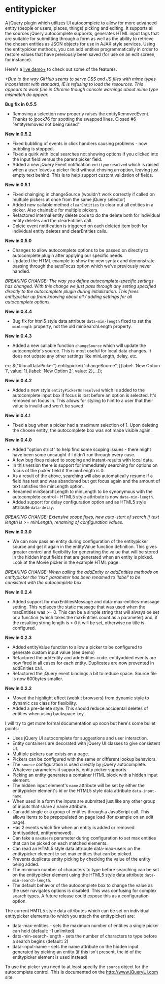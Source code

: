 entitypicker
============

A jQuery plugin which utilizes UI autocomplete to allow for more advanced entity (people or users, places, things) picking and editing. It supports all the sources jQuery autocomplete supports, generates HTML input tags that are suitable for submitting through a form as well as the ability to retrieve the chosen entities as JSON objects for use in AJAX style services. Using the entitypicker methods, you can add entities programmatically in order to restore values that have previously been saved (for use on an edit screen, for instance).

Here's a [live demo+](http://htmlpreview.github.com/?https://github.com/ErikNoren/entitypicker/blob/master/entitypickerdemo.html?v=10) to check out some of the features.

*+Due to the way GitHub seems to serve CSS and JS files with mime types inconsistent with standard, IE is refusing to load the resources. This appears to work fine in Chrome though console warnings about mime type mismatch do appear.*

**Bug fix in 0.5.5**

* Removing a selection now properly raises the entityRemovedEvent. Thanks to jpock76 for spotting the swapped lines. Closed #6 "entityremoved not being raised"

**New in 0.5.2**

* Fixed bubbling of events in click handlers causing problems - now bubbling is stopped.
* Fixed a quirk with local searches not showing options if you clicked into the input field versus the parent picker field.
* Added a new jQuery Event notification `entityunresolved` which is raised when a user leaves a picker field without chosing an option, leaving just empty text behind. This is to help support custom validation of fields.

**New in 0.5.1**

* Fixed chainging in changeSource (wouldn't work correctly if called on multiple pickers at once from the same jQuery selector)
* Added new callable method `clearEntities` to clear out all entities in a picker. Also chainable for multiple pickers.
* Refactored internal entity delete code to do the delete both for individual entity deletes and the clearEntities call.
* Delete event notification is triggered on each deleted item both for individual entity deletes and clearEntities calls.

**New in 0.5.0**

* Changes to allow autocomplete options to be passed on directly to autocomplete plugin after applying our specific needs.
* Updated the HTML example to show the new syntax and demonstrate passing through the autoFocus option which we've previously never handled.

*BREAKING CHANGE: The way you define autocomplete-specific settings has changed. With this change we just pass through any setting specified directly to the autocomplete plugin during initialization. This frees entitypicker up from knowing about all / adding settings for all autocomplete options.*

**New in 0.4.4**

* Bug fix for html5 style data attribute `data-min-length` fixed to set the `minLength` property, not the old minSearchLength property.

**New in 0.4.3**

* Added a new callable function `changeSource` which will update the autocomplete's source. This is most useful for local data changes. It does not udpate any other settings like minLength, delay, etc.

ex: $("#localDataPicker").entitypicker("changeSource", [{label: 'New Option 1', value: 1},{label: 'New Option 2', value: 2},...]);

**New in 0.4.2**

* Added a new style `entityPickerUnresolved` which is added to the autocomplete input box if focus is lost before an option is selected. It's removed on focus in. This allows for styling to hint to a user that their value is invalid and won't be saved.

**New in 0.4.1**

* Fixed a bug when a picker had a maximum selection of 1. Upon deleting the chosen entity, the autocomplete box was not made visible again.

**New in 0.4.0**

* Added "option strict" to help find some scoping issues - there might have been some uncaught if I didn't run through every case.
* A few bug fixes related to scoping and instant-results with local data.
* In this version there is support for immediately searching for options on focus of the picker field if the minLength is 0.
* As a result of the above, searching will also automatically resume if a field has text and was abandoned but got focus again and the amount of text satisfies the minLength option.
* Renamed minSearchLength to minLength to be synonymous with the autocomplete control - HTML5 style attribute is now `data-min-length`.
* Added support for delay configuration option and as HTML5 style attribute `data-delay`.

*BREAKING CHANGE: Extensive scope fixes, new auto-start of search if text length is >= minLength, renaming of configuration values.*

**New in 0.3.0**

* We can now pass an entity during configuration of the entitypicker source and get it again in the entityValue function definition. This gives greater control and flexibility for generating the value that will be stored in the hidden input fields that are generated when an entity is picked. Look at the Movie picker in the example HTML page.

*BREAKING CHANGE: When calling the addEntity or addEntities methods on entitypicker the 'text' parameter has been renamed to 'label' to be consistent with the autocomplete box.*

**New in 0.2.4**
* Added support for maxEntitiesMessage and data-max-entities-message setting. This replaces the static message that was used when the maxEntities was >= 0. This can be a simple string that will always be set or a function (which takes the maxEntities count as a parameter) and, if the resulting string length is > 0 it will be set, otherwise no title is configured.

**New in 0.2.3**
* Added entityValue function to allow a picker to be configured to generate custom input value (see demo)
* Refactored the addEntity and addEntities code. entityadded events are now fired in all cases for each entity. Duplicates are now prevented in addEnities call.
* Refactored the jQuery event bindings a bit to reduce space. Source file is now 600bytes smaller.

**New in 0.2.2**
* Moved the highlight effect (webkit browsers) from dynamic style to dynamic css class for flexibility.
* Added a pre-delete style. This should reduce accidental deletes of entities when using backspace key.

I will try to get more formal documentation up soon but here's some bullet points:
* Uses jQuery UI autocomplete for suggestions and user interaction.
* Entity containers are decorated with jQuery UI classes to give consistent UI.
* Multiple pickers can exists on a page.
* Pickers can be configured with the same or different lookup behaviors.
* The `source` configuration is used directly by jQuery autocomplete. Whatever parameters it supports, entity picker supports.
* Picking an entity generates a container HTML block with a hidden input element.
* The hidden input element's `name` attribute will be set by either the entitypicker element's id or the HTML5 style data attribute `data-input-name`.
* When used in a form the inputs are submitted just like any other group of inputs that share a name attribute.
* Can add single or a group of entities through a JavaScript call. This allows items to be prepopulated on page load (for example on an edit page).
* Has 2 events which fire when an entity is added or removed (entityadded, entityremoved).
* Can take a `maxUsers` parameter during configuration to set max entities that can be picked on each matched elements.
* Can read an HTML5 style data attribute data-max-users on the entitypicker element to set max entities that can be picked.
* Prevents duplicate entity picking by checking the value of the entity being added.
* The minimum number of characters to type before searching can be set on the entitypicker element using the HTML5 style data attribute `data-min-search-length`.
* The default behavior of the autocomplete box to change the value as the user navigates options is disabled. This was confusing for complex search types. A future release could expose this as a configuration option.

The current HMTL5 style data attributes which can be set on individual entitypicker elements (to which you attach the entitypicker) are:
* data-max-entities - sets the maximum number of entities a single picker can hold (default: -1 unlimited)
* data-min-search-length - sets the number of characters to type before a search begins (default: 2)
* data-input-name - sets the name attribute on the hidden input generated by picking an entity (if this isn't present, the id of the entitypicker element is used instead)

To use the picker you need to at least specify the `source` object for the autocomplete control. This is documented on the http://www.jQueryUI.com site.
